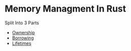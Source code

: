 # Memory Managment In Rust
Split Into 3 Parts

*   [Ownership](Memory%20Managment%20In%20Rust/Ownership.md)
*   [Borrowing](Memory%20Managment%20In%20Rust/Borrowing.md)
*   [Lifetimes](Memory%20Managment%20In%20Rust/Lifetimes.md)